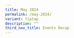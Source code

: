 ```yaml
---
title: May 2024
permalink: /may-2024/
variant: tiptap
description: ""
third_nav_title: Events Recap
---
```

